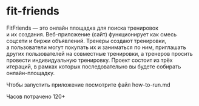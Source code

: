# fit-friends

FitFriends — это онлайн площадка для поиска тренировок и их создания. Веб-приложение (сайт) функционирует как смесь соцсети и биржи объявлений. Тренеры создают тренировки, а пользователи могут покупать их и заниматься по ним, приглашать других пользователей на совместные тренировки, а тренеров просить провести индивидуальную тренировку. Проект состоит из трёх итераций, в рамках которых последовательно вы будете собирать онлайн-площадку.

Чтобы запустить приложение посмотрите файл how-to-run.md

Часов потрачено 120+
